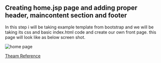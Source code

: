 ## Creating **home.jsp** page and adding proper header, maincontent section and footer

In this step i will be taking example template from bootstrap and we will be taking its css and basic index.html code and create our own 
front page. this page will look like as below screen shot.

![home page]()

[Theam Reference](https://getbootstrap.com/docs/4.0/examples/sticky-footer-navbar/)


